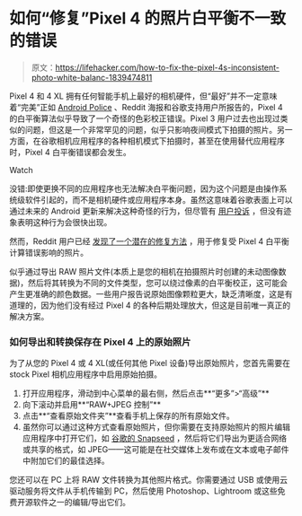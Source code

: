 # 如何“修复”Pixel 4 的照片白平衡不一致的错误

> 原文：<https://lifehacker.com/how-to-fix-the-pixel-4s-inconsistent-photo-white-balanc-1839474811>

Pixel 4 和 4 XL 拥有任何智能手机上最好的相机硬件，但“最好”并不一定意味着“完美”正如 [Android Police](https://www.androidpolice.com/2019/10/28/pixel-4-white-balance-bad-images/) 、Reddit 海报和谷歌支持用户所报告的，Pixel 4 的白平衡算法似乎导致了一个奇怪的色彩校正错误。Pixel 3 用户过去也出现过类似的问题，但这是一个非常罕见的问题，似乎只影响夜间模式下拍摄的照片。另一方面，在谷歌相机应用程序的各种相机模式下拍摄时，甚至在使用替代应用程序时，Pixel 4 白平衡错误都会发生。

Watch

没错:即使更换不同的应用程序也无法解决白平衡问题，因为这个问题是由操作系统级软件引起的，而不是相机硬件或应用程序本身。虽然这意味着谷歌表面上可以通过未来的 Android 更新来解决这种奇怪的行为，但尽管有 [用户投诉](https://support.google.com/pixelphone/thread/16921343?hl=en) ，但没有迹象表明这种行为会很快出现。

然而，Reddit 用户已经 [发现了一个潜在的修复方法](https://www.reddit.com/r/GooglePixel/comments/dmpv8i/anyone_with_color_hue_lights_and_a_pixel_4_xl/) ，用于修复受 Pixel 4 白平衡计算错误影响的照片。

似乎通过导出 RAW 照片文件(本质上是您的相机在拍摄照片时创建的未动图像数据)，然后将其转换为不同的文件类型，您可以绕过像素的白平衡校正，这可能会产生更准确的颜色数据。一些用户报告说原始图像颗粒更大，缺乏清晰度，这是有道理的，因为他们没有经过 Pixel 4 的各种后期处理放大，但这是目前唯一真正的解决方案。

### 如何导出和转换保存在 Pixel 4 上的原始照片

为了从您的 Pixel 4 或 4 XL(或任何其他 Pixel 设备)导出原始照片，您首先需要在 stock Pixel 相机应用程序中启用原始拍摄。

1.  打开应用程序，滑动到中心菜单的最右侧，然后点击**“更多”>“高级”**
2.  向下滚动并启用**“RAW+JPEG 控制”**
3.  点击**“查看原始文件夹”**查看手机上保存的所有原始文件。
4.  虽然你可以通过这种方式查看原始照片，但你需要在支持原始照片的照片编辑应用程序中打开它们，如 [谷歌的 Snapseed](https://play.google.com/store/apps/details?id=com.niksoftware.snapseed&hl=en_US) ，然后将它们导出为更适合网络或共享的格式，如 JPEG——这可能是在社交媒体上发布或在文本或电子邮件中附加它们的最佳选择。

您还可以在 PC 上将 RAW 文件转换为其他照片格式。你需要通过 USB 或使用云驱动服务将文件从手机传输到 PC，然后使用 Photoshop、Lightroom 或这些免费开源软件之一的编辑/导出它们。